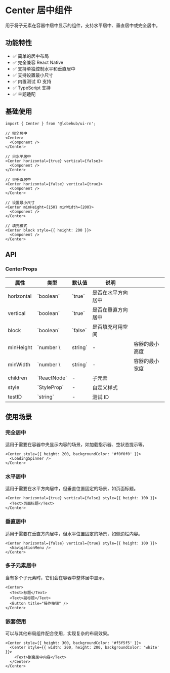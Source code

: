 # Center 居中组件

用于将子元素在容器中居中显示的组件，支持水平居中、垂直居中或完全居中。

## 功能特性

- ✅ 简单的居中布局
- ✅ 完全兼容 React Native
- ✅ 支持单独控制水平和垂直居中
- ✅ 支持设置最小尺寸
- ✅ 内置测试 ID 支持
- ✅ TypeScript 支持
- ✅ 主题适配

## 基础使用

```tsx
import { Center } from '@lobehub/ui-rn';

// 完全居中
<Center>
  <Component />
</Center>

// 只水平居中
<Center horizontal={true} vertical={false}>
  <Component />
</Center>

// 只垂直居中
<Center horizontal={false} vertical={true}>
  <Component />
</Center>

// 设置最小尺寸
<Center minHeight={150} minWidth={200}>
  <Component />
</Center>

// 填充模式
<Center block style={{ height: 200 }}>
  <Component />
</Center>
```

## API

### CenterProps

| 属性       | 类型                     | 默认值    | 说明               |                |
| ---------- | ------------------------ | --------- | ------------------ | -------------- |
| horizontal | \`boolean\`              | \`true\`  | 是否在水平方向居中 |                |
| vertical   | \`boolean\`              | \`true\`  | 是否在垂直方向居中 |                |
| block      | \`boolean\`              | \`false\` | 是否填充可用空间   |                |
| minHeight  | \`number \\              | string\`  | -                  | 容器的最小高度 |
| minWidth   | \`number \\              | string\`  | -                  | 容器的最小宽度 |
| children   | \`ReactNode\`            | -         | 子元素             |                |
| style      | \`StyleProp<ViewStyle>\` | -         | 自定义样式         |                |
| testID     | \`string\`               | -         | 测试 ID            |                |

## 使用场景

### 完全居中

适用于需要在容器中央显示内容的场景，如加载指示器、空状态提示等。

```tsx
<Center style={{ height: 200, backgroundColor: '#f0f0f0' }}>
  <LoadingSpinner />
</Center>
```

### 水平居中

适用于需要在水平方向居中，但垂直位置固定的场景，如页面标题。

```tsx
<Center horizontal={true} vertical={false} style={{ height: 100 }}>
  <Text>页面标题</Text>
</Center>
```

### 垂直居中

适用于需要在垂直方向居中，但水平位置固定的场景，如侧边栏内容。

```tsx
<Center horizontal={false} vertical={true} style={{ height: 100 }}>
  <NavigationMenu />
</Center>
```

### 多子元素居中

当有多个子元素时，它们会在容器中整体居中显示。

```tsx
<Center>
  <Text>标题</Text>
  <Text>副标题</Text>
  <Button title="操作按钮" />
</Center>
```

### 嵌套使用

可以与其他布局组件配合使用，实现复杂的布局效果。

```tsx
<Center style={{ height: 300, backgroundColor: '#f5f5f5' }}>
  <Center style={{ width: 200, height: 200, backgroundColor: 'white' }}>
    <Text>嵌套居中内容</Text>
  </Center>
</Center>
```
